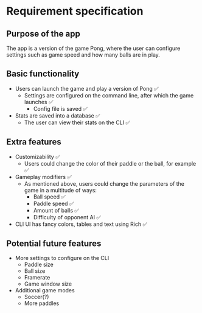 # Requirement specification

## Purpose of the app

The app is a version of the game Pong, where the user can configure settings such as game speed and how many balls are in play.

## Basic functionality

- Users can launch the game and play a version of Pong ✅
  - Settings are configured on the command line, after which the game launches ✅
    - Config file is saved ✅
- Stats are saved into a database ✅
  - The user can view their stats on the CLI ✅

## Extra features

- Customizability ✅
  - Users could change the color of their paddle or the ball, for example ✅
- Gameplay modifiers ✅
  - As mentioned above, users could change the parameters of the game in a multitude of ways:
    - Ball speed ✅
    - Paddle speed ✅
    - Amount of balls ✅
    - Difficulty of opponent AI ✅
- CLI UI has fancy colors, tables and text using Rich ✅

## Potential future features

- More settings to configure on the CLI
  - Paddle size
  - Ball size
  - Framerate
  - Game window size
- Additional game modes
  - Soccer(?)
  - More paddles
